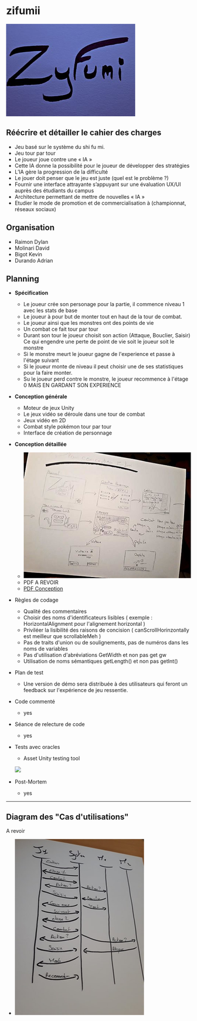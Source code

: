 # zifumii
![](./photos/zyfumi.jpeg)

## Réécrire et détailler le cahier des charges 

- Jeu basé sur le système du shi fu mi.
- Jeu tour par tour
- Le joueur joue contre une « IA » 
- Cette IA donne la possibilité pour le joueur de développer des stratégies
- L’IA gère la progression de la difficulté
- Le jouer doit penser que le jeu est juste  (quel est le problème ?)
- Fournir une interface attrayante s’appuyant sur une évaluation UX/UI auprès des étudiants du campus
- Architecture permettant de mettre de nouvelles « IA »
- Etudier le mode de promotion et de commercialisation à (championnat, réseaux sociaux)

## Organisation

- Raimon Dylan
- Molinari David
- Bigot Kevin
- Durando Adrian

## Planning 
  - **Spécification**
    - Le joueur crée son personage pour la partie, il commence niveau 1 avec les stats de base
    - Le joueur à pour but de monter tout en haut de la tour de combat.
    - Le joueur ainsi que les monstres ont des points de vie
    - Un combat ce fait tour par tour
    - Durant son tour le joueur choisit son action (Attaque, Bouclier, Saisir) Ce qui engendre une perte de point de vie soit le joueur soit le monstre
    - Si le monstre meurt le joueur gagne de l'experience et passe à l'étage suivant
    - Si le joueur monte de niveau il peut choisir une de ses statistiques pour la faire monter.
    - Su le joueur perd contre le monstre, le joueur recommence à l'étage 0 MAIS EN GARDANT SON EXPERIENCE
    
  - **Conception générale**
    - Moteur de jeux Unity
    - Le jeux vidéo se déroule dans une tour de combat
    - Jeux vidéo en 2D
    - Combat style pokémon tour par tour
    - Interface de création de personnage
    
  - **Conception détaillée**
    - ![](./photos/conception.jpeg)
    - PDF A REVOIR
    - [PDF Conception](Zyfumi.pdf)
    
  - Règles de codage
    - Qualité des commentaires
    - Choisir des noms d'identificateurs lisibles ( exemple : HorizontalAlignment pour l'alignement horizontal )
    - Priviléer la lisibilité des raisons de concision ( canScrollHorinzontally est meilleur que scrollableMeh )
    - Pas de traits d'union ou de soulignements, pas de numéros dans les noms de variables
    - Pas d'utilisation d'abréviations GetWidth et non pas get gw
    - Utilisation de noms sémantiques getLength() et non pas getInt()
    
  - Plan de test
    - Une version de démo sera distribuée à des utilisateurs qui feront un feedback sur l'expérience de jeu ressentie.
    
  - Code commenté
    - yes
  - Séance de relecture de code
    - yes
  - Tests avec oracles 
    - Asset Unity testing tool 
    
    ![](http://ilkinulas.github.io/assets/testing_unity/editor_test_runner.png)
    
  - Post-Mortem
    - yes
  
  --- 
  

## Diagram des "Cas d'utilisations"

A revoir

 - ![](./photos/experience.jpg)







